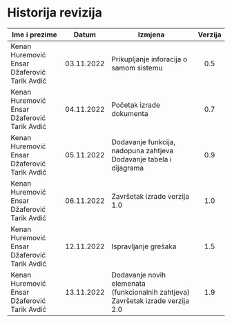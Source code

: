 # Historija revizija

| Ime i prezime                                            |   Datum    | Izmjena                                                                          | Verzija |
|----------------------------------------------------------|:----------:|----------------------------------------------------------------------------------|:-------:|
| Kenan Huremović <br/> Ensar Džaferović <br/> Tarik Avdić | 03.11.2022 | Prikupljanje inforacija o samom sistemu                                          |   0.5   |
| Kenan Huremović Ensar Džaferović <br/> Tarik Avdić       | 04.11.2022 | Početak izrade dokumenta                                                         |   0.7   |
| Kenan Huremović Ensar Džaferović <br/> Tarik Avdić       | 05.11.2022 | Dodavanje funkcija, nadopuna zahtjeva Dodavanje tabela i dijagrama               |   0.9   |
| Kenan Huremović Ensar Džaferović <br/> Tarik Avdić       | 06.11.2022 | Završetak izrade verzija 1.0                                                     |   1.0   |
| Kenan Huremović Ensar Džaferović <br/> Tarik Avdić       | 12.11.2022 | Ispravljanje grešaka                                                             |   1.5   |
| Kenan Huremović Ensar Džaferović <br/> Tarik Avdić       | 13.11.2022 | Dodavanje novih elemenata (funkcionalnih zahtjeva) Završetak izrade verzija 2.0  |   1.9   |